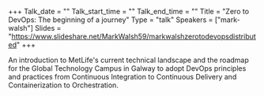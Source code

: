 +++
Talk_date = ""
Talk_start_time = ""
Talk_end_time = ""
Title = "Zero to DevOps: The beginning of a journey"
Type = "talk"
Speakers = ["mark-walsh"]
Slides = "https://www.slideshare.net/MarkWalsh59/markwalshzerotodevopsdistributed"
+++

<p>An introduction to MetLife's current technical landscape and the roadmap for the Global Technology Campus in Galway to adopt DevOps principles and practices from Continuous Integration to Continuous Delivery and Containerization to Orchestration.</p>
